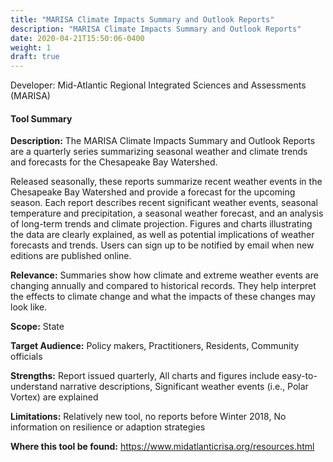 ```yaml
---
title: "MARISA Climate Impacts Summary and Outlook Reports"
description: "MARISA Climate Impacts Summary and Outlook Reports"
date: 2020-04-21T15:50:06-0400
weight: 1
draft: true
---
```

Developer: Mid-Atlantic Regional Integrated Sciences and Assessments (MARISA)

#### Tool Summary
**Description:** The MARISA Climate Impacts Summary and Outlook Reports are a quarterly series summarizing seasonal weather and climate trends and forecasts for the Chesapeake Bay Watershed.

Released seasonally, these reports summarize recent weather events in the Chesapeake Bay Watershed and provide a forecast for the upcoming season. Each report describes recent significant weather events, seasonal temperature and precipitation, a seasonal weather forecast, and an analysis of long-term trends and climate projection. Figures and charts illustrating the data are clearly explained, as well as potential implications of weather forecasts and trends. Users can sign up to be notified by email when new editions are published online.

**Relevance:** Summaries show how climate and extreme weather events are changing annually and compared to historical records. They help interpret the effects to climate change and what the impacts of these changes may look like.

**Scope:** State

**Target Audience:** Policy makers, Practitioners, Residents, Community officials

**Strengths:** Report issued quarterly, All charts and figures include easy-to-understand narrative descriptions, Significant weather events (i.e., Polar Vortex) are explained

**Limitations:** Relatively new tool, no reports before Winter 2018, No information on resilience or adaption strategies

**Where this tool be found:** https://www.midatlanticrisa.org/resources.html
